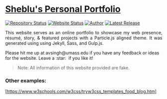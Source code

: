 # <a href="https://people.umass.edu/avsingh" target="_blank">Sheblu's Personal Portfolio</a>

[![Repository Status](https://img.shields.io/badge/Repository%20Status-Maintained-dark%20green.svg)](https://github.com/AVS1508/My-Alternate-Portfolio-Website/)
[![Website Status](https://img.shields.io/badge/Website%20Status-Online-green)](https://people.umass.edu/avsingh)
[![Author](https://img.shields.io/badge/Author-Aditya%20Vikram%20Singh-blue.svg)](https://www.linkedin.com/in/AVS1508/)
[![Latest Release](https://img.shields.io/badge/Latest%20Release-13%20June%202021-yellow.svg)](https://github.com/AVS1508/My-Alternate-Portfolio-Website/commit/master)

 <p align="justify">This website serves as an online portfolio to showcase my web presence, résumé, story, & featured projects with a Particle.js aligned theme. It was generated using using Jekyll, Sass, and Gulp.js.</p>
Please hit me up at avsingh@umass.edu if you have any feedback or ideas for the website. Leave a :star: &nbsp;if you like it!

> Note: All information of this website provided are fake.

### Other examples:
[https://www.w3schools.com/w3css/tryw3css_templates_food_blog.htm]
